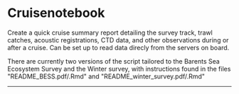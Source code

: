 # Cruisenotebook
Create a quick cruise summary report detailing the survey track, trawl catches, acoustic registrations, CTD data, and other observations during or after a cruise. Can be set up to read data direcly from the servers on board.

There are currently two versions of the script tailored to the Barents Sea Ecosystem Survey and the Winter survey, with instructions found in the files "README_BESS.pdf/.Rmd" and "README_winter_survey.pdf/.Rmd"

---
